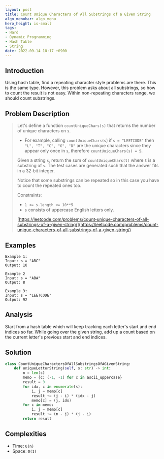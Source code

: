 ```yaml
---
layout: post
title: Count Unique Characters of All Substrings of a Given String
algo_menubar: algo_menu
hero_height: is-small
tags:
- Hard
- Dynamic Programming
- Hash Table
- String
date: 2022-09-14 18:17 +0900
---
```

## Introduction
Using hash table, find a repeating character style problems are there.
This is the same type.
However, this problem asks about all substrings, so how to count the result is not easy.
Within non-repeating characters range, we should count substrings.

## Problem Description
> Let's define a function `countUniqueChars(s)` that returns the number of unique characters on `s`.
> - For example, calling `countUniqueChars(s`) if `s = "LEETCODE"`
>   then `"L", "T", "C", "O", "D"` are the unique characters since they appear only once in `s`,
>   therefore `countUniqueChars(s) = 5`.
>
> Given a string `s`, return the sum of `countUniqueChars(t)` where `t` is a substring of `s`.
> The test cases are generated such that the answer fits in a 32-bit integer.
>
> Notice that some substrings can be repeated so in this case you have to count the repeated ones too.
>
> Constraints:
> - `1 <= s.length <= 10**5`
> - `s` consists of uppercase English letters only.
>
> [https://leetcode.com/problems/count-unique-characters-of-all-substrings-of-a-given-string/](https://leetcode.com/problems/count-unique-characters-of-all-substrings-of-a-given-string/)

## Examples
```
Example 1:
Input: s = "ABC"
Output: 10
```

```
Example 2
Input: s = "ABA"
Output: 8
```

```
Example 3:
Input: s = "LEETCODE"
Output: 92
```

## Analysis
Start from a hash table which will keep tracking each letter's start and end indices so far.
While going over the given string, add up a count based on
the current letter's previous start and end indices.

## Solution
```python
class CountUniqueCharactersOfAllSubstringsOfAGivenString:
    def uniqueLetterString(self, s: str) -> int:
        n = len(s)
        memo = {c: (-1, -1) for c in ascii_uppercase}
        result = 0
        for idx, c in enumerate(s):
            i, j = memo[c]
            result += (j - i) * (idx - j)
            memo[c] = (j, idx)
        for c in memo:
            i, j = memo[c]
            result += (n - j) * (j - i)
        return result
```

## Complexities
- Time: `O(n)`
- Space: `O(1)`
